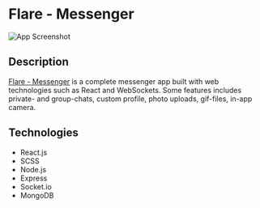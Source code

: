 # Flare - Messenger

![App Screenshot](https://i.ibb.co/QrgKmKD/flare-background.jpg)

## Description
[Flare - Messenger](https://flare-messenger.com/) is a complete messenger app built with web technologies such as React and WebSockets. Some features includes private- and group-chats, custom profile, photo uploads, gif-files, in-app camera.

## Technologies
* React.js
* SCSS
* Node.js
* Express
* Socket.io
* MongoDB

